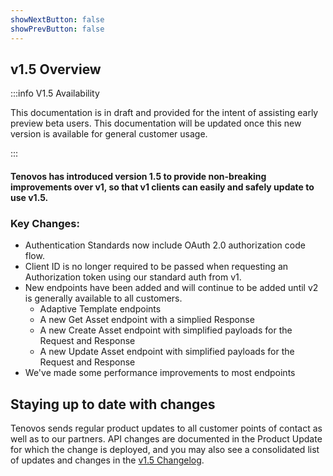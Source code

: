 ```yaml
---
showNextButton: false
showPrevButton: false
---
```


## v1.5 Overview

:::info V1.5 Availability

This documentation is in draft and provided for the intent of assisting early preview beta users.  This documentation will be updated once this new version is available for general customer usage. 

:::

#### Tenovos has introduced version 1.5 to provide non-breaking improvements over v1, so that v1 clients can easily and safely update to use v1.5.

### Key Changes:
* Authentication Standards now include OAuth 2.0 authorization code flow.  
* Client ID is no longer required to be passed when requesting an Authorization token using our standard auth from v1. 
* New endpoints have been added and will continue to be added until v2 is generally available to all customers.
    * Adaptive Template endpoints
    * A new Get Asset endpoint with a simplied Response
    * A new Create Asset endpoint with simplified payloads for the Request and Response
    * A new Update Asset endpoint with simplified payloads for the Request and Response
* We've made some performance improvements to most endpoints

## Staying up to date with changes

Tenovos sends regular product updates to all customer points of contact as well as to our partners.  API changes are documented in the Product Update for which the change is deployed, 
and you may also see a consolidated list of updates and changes in the [v1.5 Changelog](changelog.md).